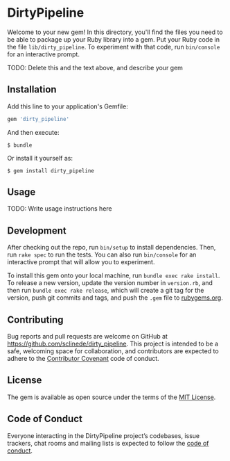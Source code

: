 # DirtyPipeline

Welcome to your new gem! In this directory, you'll find the files you need to be able to package up your Ruby library into a gem. Put your Ruby code in the file `lib/dirty_pipeline`. To experiment with that code, run `bin/console` for an interactive prompt.

TODO: Delete this and the text above, and describe your gem

## Installation

Add this line to your application's Gemfile:

```ruby
gem 'dirty_pipeline'
```

And then execute:

    $ bundle

Or install it yourself as:

    $ gem install dirty_pipeline

## Usage

TODO: Write usage instructions here

## Development

After checking out the repo, run `bin/setup` to install dependencies. Then, run `rake spec` to run the tests. You can also run `bin/console` for an interactive prompt that will allow you to experiment.

To install this gem onto your local machine, run `bundle exec rake install`. To release a new version, update the version number in `version.rb`, and then run `bundle exec rake release`, which will create a git tag for the version, push git commits and tags, and push the `.gem` file to [rubygems.org](https://rubygems.org).

## Contributing

Bug reports and pull requests are welcome on GitHub at https://github.com/sclinede/dirty_pipeline. This project is intended to be a safe, welcoming space for collaboration, and contributors are expected to adhere to the [Contributor Covenant](http://contributor-covenant.org) code of conduct.

## License

The gem is available as open source under the terms of the [MIT License](https://opensource.org/licenses/MIT).

## Code of Conduct

Everyone interacting in the DirtyPipeline project’s codebases, issue trackers, chat rooms and mailing lists is expected to follow the [code of conduct](https://github.com/sclinede/dirty_pipeline/blob/master/CODE_OF_CONDUCT.md).
